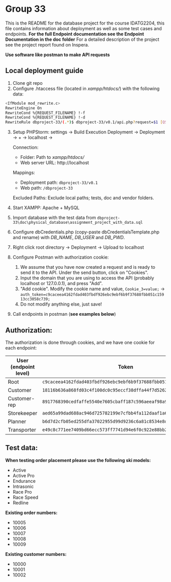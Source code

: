 <h1>Group 33</h1>

This is the README for the database project for the course IDATG2204, this file contains information about deployment as well as some test cases and endpoints. 
**For the full Endpoint documentation see the Endpoint Documentation in the doc folder**
For a detailed description of the project see the project report found on Inspera. 

**Use software like postman to make API requests**

<h2>Local deployment guide</h2>

1. Clone git repo
2. Configure .htaccess file (located in *xampp/htdocs/*) with the following data:

```bash
<IfModule mod_rewrite.c>
RewriteEngine On
RewriteCond %{REQUEST_FILENAME} !-f
RewriteCond %{REQUEST_FILENAME} !-d
RewriteRule dbproject-33/(.*)$ dbproject-33/v0.1/api.php?request=$1 [QSA,NC,L]
```

3. Setup PHPStorm: settings -> Build Execution Deployment -> Deployment -> + -> localhost -> 

    Connection:

    - Folder: Path to *xampp/htdocs/*
    - Web server URL: http://localhost

    Mappings:

    - Deployment path: `dbproject-33/v0.1`
    - Web path: `/dbproject-33`

    Excluded Paths: Exclude local paths; tests, doc and vendor folders.

4. Start XAMPP: Apache + MySQL

5. Import database with the test data from `dbproject-33\doc\physical_database\assignment_project_with_data.sql`

6. Configure dbCredentials.php (copy-paste dbCredentialsTemplate.php and rename) with *DB_NAME*, *DB_USER* and *DB_PWD*.

7. Right click root directory -> Deployment -> Upload to localhost 

8. Configure Postman with authorization cookie: 

    1. We assume that you have now created a request and is ready to send it to the API. Under the send button, click on "Cookies".
    2. Input the domain that you are using to access the API (probably localhost or 127.0.0.1), and press "Add".
    3. "Add cookie". Modify the cookie name and value, `Cookie_3=value;` -> `auth_token=c9caceea4162fdad403fbdf926ebc9ebf6b9f37688fbb051c15913cc3058c739;`
    4. Do not modify anything else, just save!

9. Call endpoints in postman  (**see examples below**)



## Authorization:

The authorization is done through cookies, and we have one cookie for each endpoint:

| User (endpoint level) | Token                                                        |
| --------------------- | ------------------------------------------------------------ |
| Root                  | `c9caceea4162fdad403fbdf926ebc9ebf6b9f37688fbb051c15913cc3058c739` |
| Customer              | `18116b636a868fd03c4f100dc0c95eccf38dffa44f7d5262ce18544d812ba4e3` |
| Customer-rep          | `8917768390cedfaffe5540e7605cbaff187c596aeeaf98a961bdebfe33ba1f32` |
| Storekeeper           | `aed65a99dad688ac946d725782199e7cfbb4fa112daaf1a6c359799dc2f10723` |
| Planner               | `b6d7d2cfb05ed255dfa37022955d99d9236c6a81c8534e8d766bf4f98ca60cb8` |
| Transporter           | `e49c8c771ee7409bd66ecc573ff7741d94e6f0c922e88bb21fe0abe6f418beda` |



<h2>Test data:</h2>

**When testing order placement please use the following ski models:**
 - Active
 - Active Pro
 - Endurance
 - Intrasonic
 - Race Pro
 - Race Speed
 - Redline 

**Existing order numbers:** 
 - 10005
 - 10006
 - 10007 
 - 10008 
 - 10009

**Existing customer numbers:** 
- 10000
- 10001 
- 10002 
